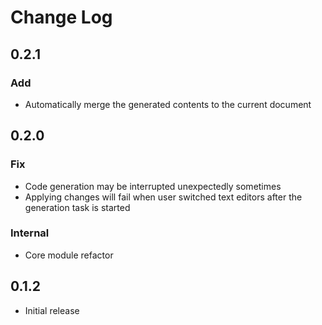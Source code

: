 # Change Log

## 0.2.1

### Add

-   Automatically merge the generated contents to the current document

## 0.2.0

### Fix

-   Code generation may be interrupted unexpectedly sometimes
-   Applying changes will fail when user switched text editors after the generation task is started

### Internal

-   Core module refactor

## 0.1.2

-   Initial release
